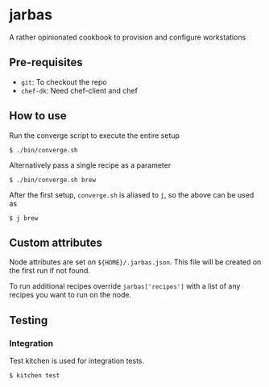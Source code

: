 # jarbas

A rather opinionated cookbook to provision and configure workstations

## Pre-requisites

* `git`: To checkout the repo
* `chef-dk`: Need chef-client and chef

## How to use

Run the converge script to execute the entire setup

    $ ./bin/converge.sh

Alternatively pass a single recipe as a parameter

    $ ./bin/converge.sh brew

After the first setup, `converge.sh` is aliased to `j`, so the above can be used as

    $ j brew

## Custom attributes

Node attributes are set on `${HOME}/.jarbas.json`. This file will be created on the first run if not found.

To run additional recipes override `jarbas['recipes']` with a list of any recipes you want to run on the node.

## Testing

### Integration

Test kitchen is used for integration tests. 

    $ kitchen test
 